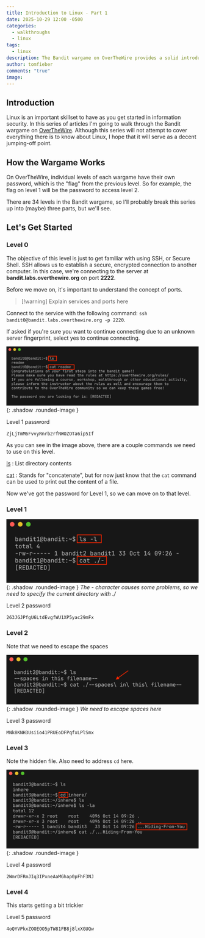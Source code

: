 ```yaml
---
title: Introduction to Linux - Part 1
date: 2025-10-29 12:00 -0500
categories:
  - walkthroughs
  - linux
tags:
  - linux
description: The Bandit wargame on OverTheWire provides a solid introduction to Linux. This is part 1 of our Bandit walkthrough.
author: tomfieber
comments: "true"
image:
---
```

## Introduction

Linux is an important skillset to have as you get started in information security. In this series of articles I'm going to walk through the Bandit wargame on [OverTheWire](https://overthewire.org/wargames/bandit/). Although this series will not attempt to cover everything there is to know about Linux, I hope that it will serve as a decent jumping-off point. 

## How the Wargame Works

On OverTheWire, individual levels of each wargame have their own password, which is the "flag" from the previous level. So for example, the flag on level 1 will be the password to access level 2. 

There are 34 levels in the Bandit wargame, so I'll probably break this series up into (maybe) three parts, but we'll see. 

## Let's Get Started

### Level 0

The objective of this level is just to get familiar with using SSH, or Secure Shell. SSH allows us to establish a secure, encrypted connection to another computer. In this case, we're connecting to the server at **bandit.labs.overthewire.org** on port **2222**. 

Before we move on, it's important to understand the concept of ports. 

>[!warning] Explain services and ports here

Connect to the service with the following command: `ssh bandit0@bandit.labs.overthewire.org -p 2220`.

If asked if you're sure you want to continue connecting due to an unknown server fingerprint, select yes to continue connecting. 

![](assets/img/2025-10-29-intro-linux-1/file-20251031104212527.png){: .shadow .rounded-image }

Level 1 password

```
ZjLjTmM6FvvyRnrb2rfNWOZOTa6ip5If
```

As you can see in the image above, there are a couple commands we need to use on this level. 

[ls](https://explainshell.com/explain/1/ls)
: List directory contents

[cat](https://explainshell.com/explain/1/cat)
: Stands for "concatenate", but for now just know that the `cat` command can be used to print out the content of a file. 

Now we've got the password for Level 1, so we can move on to that level. 

### Level 1

![](assets/img/2025-10-29-intro-linux-1/file-20251031104212529.png){: .shadow .rounded-image }
_The - character causes some problems, so we need to specify the current directory with ./_

Level 2 password

```
263JGJPfgU6LtdEvgfWU1XP5yac29mFx
```


### Level 2

Note that we need to escape the spaces

![](assets/img/2025-10-29-intro-linux-1/file-20251031104212531.png){: .shadow .rounded-image }
_We need to escape spaces here_


Level 3 password

```
MNk8KNH3Usiio41PRUEoDFPqfxLPlSmx
```

### Level 3

Note the hidden file. Also need to address `cd` here.

![](assets/img/2025-10-29-intro-linux-1/file-20251031104212532.png){: .shadow .rounded-image }

Level 4 password 

```
2WmrDFRmJIq3IPxneAaMGhap0pFhF3NJ
```



### Level 4

This starts getting a bit trickier

Level 5 password

```
4oQYVPkxZOOEOO5pTW81FB8j8lxXGUQw
```

